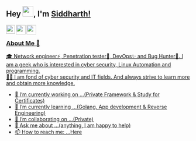 ## Hey <img src="https://github.com/TheDudeThatCode/TheDudeThatCode/blob/master/Assets/Hi.gif" width="29px">, I'm [Siddharth!](https://siddharth-rajput.github.io/) 

<a href="https://www.linkedin.com/in/sid-rajput/">
  <img align="left" width="24px" src="https://cdn.jsdelivr.net/npm/simple-icons@v3/icons/linkedin.svg"  />
</a>
<a href="https://twitter.com/Sidrajput1998">
  <img align="left" width="26px" src="https://cdn.jsdelivr.net/npm/simple-icons@v3/icons/twitter.svg" />
</a>
<a href="mailto:siddharthrajputbhopal@gmail.com">
  <img align="left" width="26px" src="https://cdn.jsdelivr.net/npm/simple-icons@v3/icons/gmail.svg" />
<!-- </a>
<a href="http:">
  <img align="left" width="26px" src="https://cdn.jsdelivr.net/npm/simple-icons@v3/icons/medium.svg" />
</a> -->
<br />

### About Me 🚀
🎓 Network engineer⚡, Penetration tester🔭, DevOps✨ and Bug Hunter👾. I am a geek who is interested in cyber security, Linux Automation and programming. </br>
👨‍💻 I am fond of cyber security and IT fields. And always strive to learn more and obtain more knowledge. </br>


- 🔭 I’m currently working on ...(Private Framework & Study for Certificates)
- 🌱 I’m currently learning ...(Golang, App development & Reverse Engineering)
- 👯 I’m collaborating on ...(Private)
- 💬 Ask me about ...(anything, I am happy to help)
- 📫 How to reach me: ...[Here](https://www.linkedin.com/in/sid-rajput/)
<!--- 😄 Pronouns: ...
- ⚡ Fun fact: ...-->

[comment]: <> (# CVE:)

<!--
**Siddharth-Rajput/Siddharth-Rajput** is a ✨ _special_ ✨ repository because its `README.md` (this file) appears on your GitHub profile.
